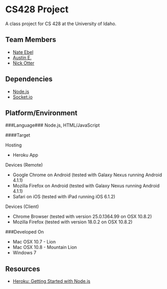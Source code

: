 CS428 Project
============

A class project for CS 428 at the University of Idaho.

Team Members
------------
- [Nate Ebel](https://github.com/n8ebel)
- [Austin E.](https://github.com/AwesomeAustin)
- [Nick Otter](http://github.com/otternq)

Dependencies
----------
- [Node.js](http://nodejs.org)
- [Socket.io](http://socket.io/)

Platform/Environment
---------

###Language###
Node.js, HTML/JavaScript

####Target

Hosting
- Heroku App

Devices (Remote)
- Google Chrome on Android (tested with Galaxy Nexus running Android 4.1.1)
- Mozilla Firefox on Android (tested with Galaxy Nexus running Android 4.1.1)
- Safari on iOS (tested with iPad running iOS 6.1.2)

Devices (Client)
- Chrome Browser (tested with version 25.0.1364.99 on OSX 10.8.2)
- Mozilla Firefox (tested with version 18.0.2 on OSX 10.8.2)

###Developed On
- Mac OSX 10.7 - Lion
- Mac OSX 10.8 - Mountain Lion
- Windows 7

Resources
---------
- [Heroku: Getting Started with Node.js](https://devcenter.heroku.com/articles/nodejs#write-your-app)
